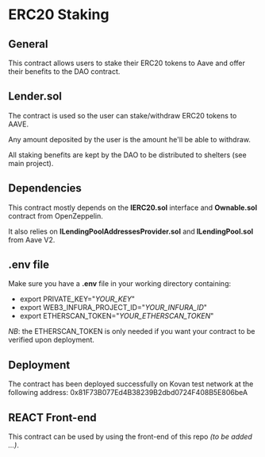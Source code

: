<h1>ERC20 Staking</h1>
<h2>General</h2>
<p>This contract allows users to stake their ERC20 tokens to Aave and&nbsp;offer their benefits to the DAO contract.&nbsp;</p>
<h2>Lender.sol</h2>
<p>The contract is used so the user can stake/withdraw ERC20 tokens to AAVE.</p>
<p>Any amount deposited by the user is the amount he'll be able to withdraw.</p>
<p>All staking benefits are kept by the DAO to be distributed to shelters (see main project).</p>
<h2 dir="auto">Dependencies</h2>
<p dir="auto">This contract mostly depends on the <strong>IERC20.sol</strong>&nbsp;interface and <strong>Ownable.sol</strong> contract from OpenZeppelin.</p>
<p dir="auto">It also relies on&nbsp;<strong>ILendingPoolAddressesProvider.sol</strong> and<strong>&nbsp;ILendingPool.sol</strong> from Aave V2.&nbsp;</p>
<h2 dir="auto"><a id="user-content-env-file" class="anchor" href="https://github.com/DeFiGangster/Solidity-erc20-token#env-file"></a>.env file</h2>
<p dir="auto">Make sure you have a&nbsp;<strong>.env</strong>&nbsp;file in your working directory containing:</p>
<ul dir="auto">
<li>export PRIVATE_KEY="<em>YOUR_KEY</em>"</li>
<li>export WEB3_INFURA_PROJECT_ID="<em>YOUR_INFURA_ID</em>"</li>
<li>export ETHERSCAN_TOKEN="<em>YOUR_ETHERSCAN_TOKEN</em>"</li>
</ul>
<p dir="auto"><em>NB</em>: the&nbsp;ETHERSCAN_TOKEN is only needed if you want your contract to be verified upon deployment.&nbsp;</p>
<h2 dir="auto"><a id="user-content-deployment" class="anchor" href="https://github.com/DeFiGangster/Solidity-erc20-token#deployment"></a>Deployment</h2>
<p dir="auto">The contract has been deployed successfully on Kovan test network at the following address: 0x81F73B077Ed4B38239B2dbd0724F408B5E806beA</p>
<h2 dir="auto">REACT Front-end</h2>
<p dir="auto">This contract can be used by using the front-end of this repo <em>(to be added ...)</em>.&nbsp;</p>